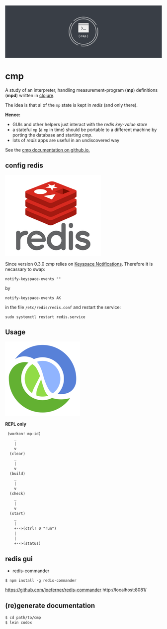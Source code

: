 ![cmp](docs/cmp_logo.png)

# cmp

A study of an interpreter, handling
measurement-program (**mp**) definitions
(**mpd**) written in [clojure](https://clojure.org/).

The idea is that al of the `mp` state is kept in *redis*
(and only there).

**Hence:**
* GUIs and other helpers just interact with the *redis key-value store* 
* a stateful `mp` (a `mp` in time) should be portable to a
different machine by porting the database and starting *cmp*.
* lots of *redis* apps are useful in an undiscovered way

See the [cmp documentation on github.io.](https://wactbprot.github.io/cmp/)

## config redis

![redis](docs/redis_logo.png)

Since version 0.3.0 *cmp* relies on [Keyspace Notifications](https://redis.io/topics/notifications). Therefore it is necassary to swap:

```shell
notify-keyspace-events ""
```

by


```shell
notify-keyspace-events AK
```

in the file `/etc/redis/redis.conf` and restart the service:


```shell
sudo systemctl restart redis.service
```
## Usage

![redis](docs/clojure_logo.png)

**REPL only**

```
 (workon! mp-id)
    _
    |
    v
  (clear)
    _
    |
    v
  (build)
    _
    |
    v
  (check)
    _
    |
    v
  (start)
    _
    |
    +-->(ctrl! 0 "run")
    |
    |
    +-->(status)
```

## redis gui

* redis-commander

```shell
$ npm install -g redis-commander
```

https://github.com/joeferner/redis-commander
http://localhost:8081/


## (re)generate documentation

```shell
$ cd path/to/cmp
$ lein codox
```
